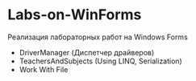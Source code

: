 # Labs-on-WinForms
Реализация лабораторных работ на Windows Forms
- DriverManager (Диспетчер драйверов)
- TeachersAndSubjects (Using LINQ, Serialization)
- Work With File
